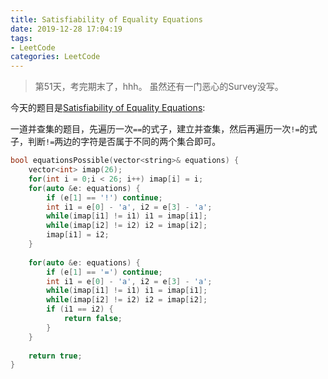 ```yaml
---
title: Satisfiability of Equality Equations
date: 2019-12-28 17:04:19
tags:
- LeetCode
categories: LeetCode
---
```


> 第51天，考完期末了，hhh。
> 虽然还有一门恶心的Survey没写。

今天的题目是[Satisfiability of Equality Equations](https://leetcode.com/problems/satisfiability-of-equality-equations/):

一道并查集的题目，先遍历一次`==`的式子，建立并查集，然后再遍历一次`!=`的式子，判断`!=`两边的字符是否属于不同的两个集合即可。

```c++
bool equationsPossible(vector<string>& equations) {
    vector<int> imap(26);
    for(int i = 0;i < 26; i++) imap[i] = i;
    for(auto &e: equations) {
        if (e[1] == '!') continue;
        int i1 = e[0] - 'a', i2 = e[3] - 'a';
        while(imap[i1] != i1) i1 = imap[i1];
        while(imap[i2] != i2) i2 = imap[i2];
        imap[i1] = i2;
    }
    
    for(auto &e: equations) {
        if (e[1] == '=') continue;
        int i1 = e[0] - 'a', i2 = e[3] - 'a';
        while(imap[i1] != i1) i1 = imap[i1];
        while(imap[i2] != i2) i2 = imap[i2];
        if (i1 == i2) {
            return false;
        }
    }
    
    return true;
}
```